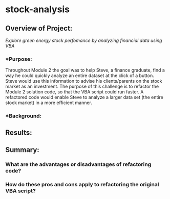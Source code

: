 # stock-analysis

## Overview of Project:

*Explore green energy stock perfomance by analyzing financial data using VBA*

### *Purpose:

Throughout Module 2 the goal was to help Steve, a finance graduate, find a way he could quickly analyze an entire dataset at the click of a button. Steve would use this information to advise his clients/parents on the stock market as an investment. The purpose of this challenge is to refactor the Module 2 solution code, so that the VBA script could run faster. A refactored code would enable Steve to analyze a larger data set (the entire stock market) in a more efficient manner.

### *Background:

## Results:


  

## Summary:

  ### What are the advantages or disadvantages of refactoring code?
  ### How do these pros and cons apply to refactoring the original VBA script?
